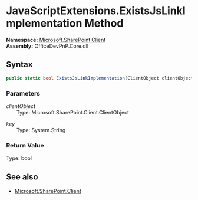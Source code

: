 # JavaScriptExtensions.ExistsJsLinkImplementation Method  
  

**Namespace:** [Microsoft.SharePoint.Client](Microsoft.SharePoint.Client.md)  
**Assembly:** OfficeDevPnP.Core.dll  
## Syntax
```C#
public static bool ExistsJsLinkImplementation(ClientObject clientObject, String key)
```
### Parameters
*clientObject*  
&emsp;&emsp;Type: Microsoft.SharePoint.Client.ClientObject  

*key*  
&emsp;&emsp;Type: System.String  

### Return Value
Type: bool  

## See also
- [Microsoft.SharePoint.Client](Microsoft.SharePoint.Client.md)
